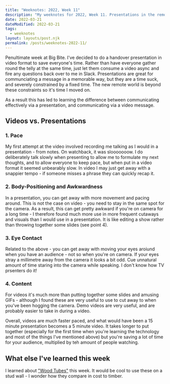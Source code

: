 ```yaml
---
title: "Weeknotes: 2022, Week 11"
description: "My weeknotes for 2022, Week 11. Presentations in the remote world. And Wood Tubes."
date: 2022-03-21
dateModified: 2022-03-21
tags:
  - weeknotes
layout: layouts/post.njk
permalink: /posts/weeknotes-2022-11/
---
```


Penultimate week at Big Bite. I've decided to do a handover presentation in video format to save everyone's time. Rather than have everyone gather round the telly at the same time, just let them consume a video async and fire any questions back over to me in Slack. Presentations are great for communciating a message in a memorable way, but they are a time suck, and severely constrained by a fixed time. The new remote world is beyond these constraints so it's time I moved on.

As a result this has led to learning the difference between communicating effectively via a presentation, and communicating via a video message.

## Videos vs. Presentations

### 1. Pace

My first attempt at the video involved recording me talking as I would in a presentation - from notes. On watchback, it was slooooooow. I do deliberately talk slowly when presenting to allow me to formulate my next thoughts, and to allow everyone to keep pace, but when put in a video format it seemed unbearably slow. In video I may just get away with a snappier tempo - if someone misses a phrase they can quickly recap it.

### 2. Body-Positioning and Awkwardness

In a presentation, you can get away with more movement and pacing around. This is not the case on video - you need to stay in the same spot for the camera. As a result, this can get pretty awkward if you're on camera for a long time - I therefore found much more use in more frequent cutaways and visuals than I would use in a presentation. It is like editing a show rather than throwing together some slides (see point 4).

### 3. Eye Contact

Related to the above - you can get away with moving your eyes aroiund when you have an audience - not so when you're on camera. If your eyes stray a millimetre away from the camera it looks a bit odd. Cue unnatural amount of time staring into the camera while speaking. I don't know how TV prsenters do it!

### 4. Content

For videos it's much more than putting together some slides and amusing GIFs - although I found these are very useful to use to cut away to when you've been hogging the camera. Demo videos are very useful, and are probably easier to take in during a video.

Overall, videos are much faster paced, and what would have been a 15 minute presentation becomes a 5 minute video. It takes longer to put together (especially for the first time when you're learning the technology and most of the things I've mentioned above) but you're saving a lot of time for your audience, multiplied by teh amount of people watching.

## What else I've learned this week

I learned about ["Wood Tubes"](https://www.archdaily.com/978279/climate-smart-studs-made-of-paper-wood-tube) this week. It would be cool to use these on a stud wall - I wonder how they compare in cost to timber.